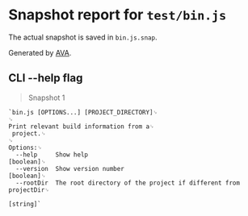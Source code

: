 # Snapshot report for `test/bin.js`

The actual snapshot is saved in `bin.js.snap`.

Generated by [AVA](https://avajs.dev).

## CLI --help flag

> Snapshot 1

    `bin.js [OPTIONS...] [PROJECT_DIRECTORY]␊
    ␊
    Print relevant build information from a␊
     project.␊
    ␊
    Options:␊
      --help     Show help                                                 [boolean]␊
      --version  Show version number                                       [boolean]␊
      --rootDir  The root directory of the project if different from projectDir␊
                                                                            [string]`
